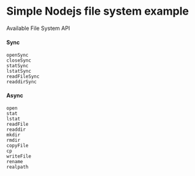 # Simple Nodejs file system example

Available File System API

#### Sync
```
openSync
closeSync
statSync
lstatSync
readFileSync
readdirSync
```
#### Async
```
open
stat
lstat
readFile
readdir
mkdir
rmdir
copyFile
cp
writeFile
rename
realpath
```

